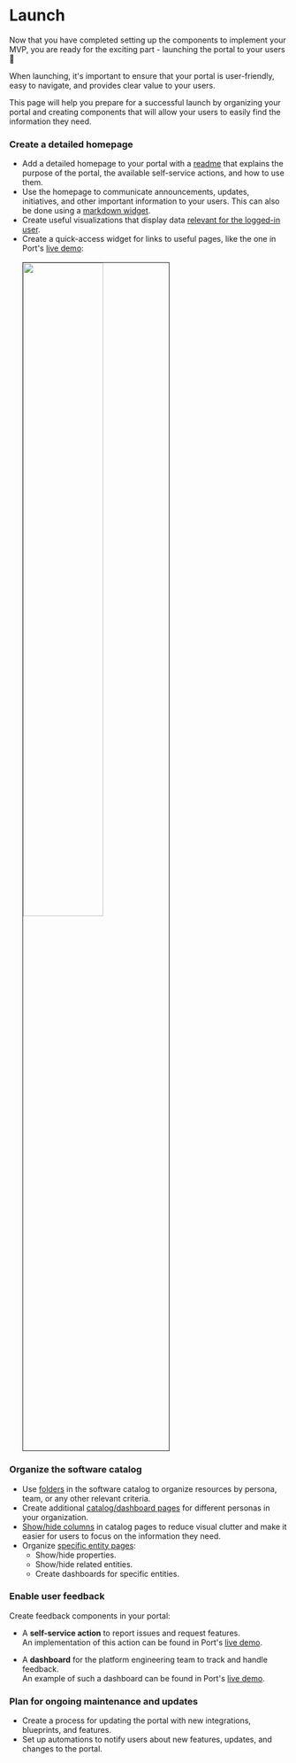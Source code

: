 # Launch

Now that you have completed setting up the components to implement your MVP, you are ready for the exciting part - launching the portal to your users 🚀

When launching, it's important to ensure that your portal is user-friendly, easy to navigate, and provides clear value to your users.

This page will help you prepare for a successful launch by organizing your portal and creating components that will allow your users to easily find the information they need.

### Create a detailed homepage

- Add a detailed homepage to your portal with a [readme](https://docs.getport.io/customize-pages-dashboards-and-plugins/dashboards/#markdown) that explains the purpose of the portal, the available self-service actions, and how to use them.
- Use the homepage to communicate announcements, updates, initiatives, and other important information to your users.
  This can also be done using a [markdown widget](https://docs.getport.io/customize-pages-dashboards-and-plugins/dashboards/#markdown).
- Create useful visualizations that display data [relevant for the logged-in user](https://docs.getport.io/customize-pages-dashboards-and-plugins/dashboards/#dynamic-filters).
- Create a quick-access widget for links to useful pages, like the one in Port's [live demo](https://demo.getport.io): 
  <br/><br/><img src="/img/guides/implementation-guide/quick-access-widget.png" width="55%" border="1px" />

### Organize the software catalog

- Use [folders](https://docs.getport.io/customize-pages-dashboards-and-plugins/page/folders) in the software catalog to organize resources by persona, team, or any other relevant criteria.
- Create additional [catalog/dashboard pages](https://docs.getport.io/customize-pages-dashboards-and-plugins/dashboards/#dynamic-filters) for different personas in your organization.
- [Show/hide columns](https://docs.getport.io/customize-pages-dashboards-and-plugins/page/catalog-page#hideshow-columns) in catalog pages to reduce visual clutter and make it easier for users to focus on the information they need.
- Organize [specific entity pages](https://docs.getport.io/customize-pages-dashboards-and-plugins/page/entity-page):
  - Show/hide properties.
  - Show/hide related entities.
  - Create dashboards for specific entities.

### Enable user feedback

Create feedback components in your portal:
  - A **self-service action** to report issues and request features.  
    An implementation of this action can be found in Port's [live demo](https://demo.getport.io/self-serve?action=leave_a_feedback_the_portal).

  - A **dashboard** for the platform engineering team to track and handle feedback.  
    An example of such a dashboard can be found in Port's [live demo](https://demo.getport.io/feedback_dashboard).

### Plan for ongoing maintenance and updates

- Create a process for updating the portal with new integrations, blueprints, and features.
- Set up automations to notify users about new features, updates, and changes to the portal.